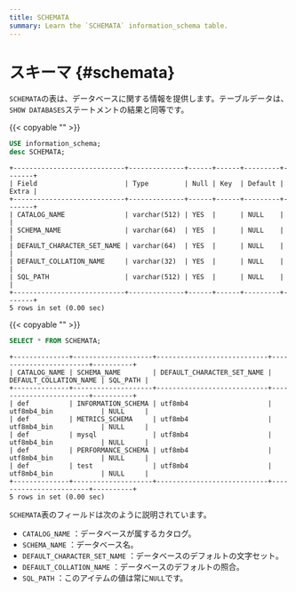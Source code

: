 ```yaml
---
title: SCHEMATA
summary: Learn the `SCHEMATA` information_schema table.
---
```


# スキーマ {#schemata}

`SCHEMATA`の表は、データベースに関する情報を提供します。テーブルデータは、 `SHOW DATABASES`ステートメントの結果と同等です。

{{< copyable "" >}}

```sql
USE information_schema;
desc SCHEMATA;
```

```
+----------------------------+--------------+------+------+---------+-------+
| Field                      | Type         | Null | Key  | Default | Extra |
+----------------------------+--------------+------+------+---------+-------+
| CATALOG_NAME               | varchar(512) | YES  |      | NULL    |       |
| SCHEMA_NAME                | varchar(64)  | YES  |      | NULL    |       |
| DEFAULT_CHARACTER_SET_NAME | varchar(64)  | YES  |      | NULL    |       |
| DEFAULT_COLLATION_NAME     | varchar(32)  | YES  |      | NULL    |       |
| SQL_PATH                   | varchar(512) | YES  |      | NULL    |       |
+----------------------------+--------------+------+------+---------+-------+
5 rows in set (0.00 sec)
```

{{< copyable "" >}}

```sql
SELECT * FROM SCHEMATA;
```

```
+--------------+--------------------+----------------------------+------------------------+----------+
| CATALOG_NAME | SCHEMA_NAME        | DEFAULT_CHARACTER_SET_NAME | DEFAULT_COLLATION_NAME | SQL_PATH |
+--------------+--------------------+----------------------------+------------------------+----------+
| def          | INFORMATION_SCHEMA | utf8mb4                    | utf8mb4_bin            | NULL     |
| def          | METRICS_SCHEMA     | utf8mb4                    | utf8mb4_bin            | NULL     |
| def          | mysql              | utf8mb4                    | utf8mb4_bin            | NULL     |
| def          | PERFORMANCE_SCHEMA | utf8mb4                    | utf8mb4_bin            | NULL     |
| def          | test               | utf8mb4                    | utf8mb4_bin            | NULL     |
+--------------+--------------------+----------------------------+------------------------+----------+
5 rows in set (0.00 sec)
```

`SCHEMATA`表のフィールドは次のように説明されています。

-   `CATALOG_NAME` ：データベースが属するカタログ。
-   `SCHEMA_NAME` ：データベース名。
-   `DEFAULT_CHARACTER_SET_NAME` ：データベースのデフォルトの文字セット。
-   `DEFAULT_COLLATION_NAME` ：データベースのデフォルトの照合。
-   `SQL_PATH` ：このアイテムの値は常に`NULL`です。
